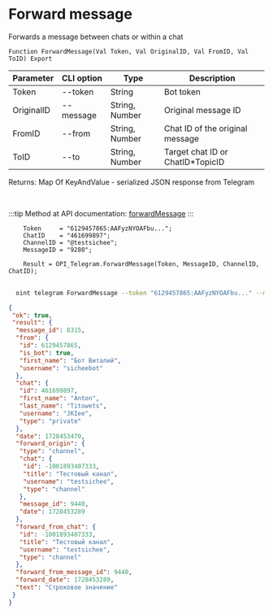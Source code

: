 ﻿---
sidebar_position: 11
---

# Forward message
 Forwards a message between chats or within a chat



`Function ForwardMessage(Val Token, Val OriginalID, Val FromID, Val ToID) Export`

  | Parameter | CLI option | Type | Description |
  |-|-|-|-|
  | Token | --token | String | Bot token |
  | OriginalID | --message | String, Number | Original message ID |
  | FromID | --from | String, Number | Chat ID of the original message |
  | ToID | --to | String, Number | Target chat ID or ChatID*TopicID |

  
  Returns:  Map Of KeyAndValue - serialized JSON response from Telegram

<br/>

:::tip
Method at API documentation: [forwardMessage](https://core.telegram.org/bots/api#forwardmessage)
:::
<br/>


```bsl title="Code example"
    Token     = "6129457865:AAFyzNYOAFbu...";
    ChatID    = "461699897";
    ChannelID = "@testsichee";
    MessageID = "9280";

    Result = OPI_Telegram.ForwardMessage(Token, MessageID, ChannelID, ChatID);
```



```sh title="CLI command example"
    
  oint telegram ForwardMessage --token "6129457865:AAFyzNYOAFbu..." --message %message% --from %from% --to %to%

```

```json title="Result"
{
 "ok": true,
 "result": {
  "message_id": 8315,
  "from": {
   "id": 6129457865,
   "is_bot": true,
   "first_name": "Бот Виталий",
   "username": "sicheebot"
  },
  "chat": {
   "id": 461699897,
   "first_name": "Anton",
   "last_name": "Titowets",
   "username": "JKIee",
   "type": "private"
  },
  "date": 1728453470,
  "forward_origin": {
   "type": "channel",
   "chat": {
    "id": -1001893407333,
    "title": "Тестовый канал",
    "username": "testsichee",
    "type": "channel"
   },
   "message_id": 9440,
   "date": 1728453289
  },
  "forward_from_chat": {
   "id": -1001893407333,
   "title": "Тестовый канал",
   "username": "testsichee",
   "type": "channel"
  },
  "forward_from_message_id": 9440,
  "forward_date": 1728453289,
  "text": "Строковое значение"
 }
}
```
